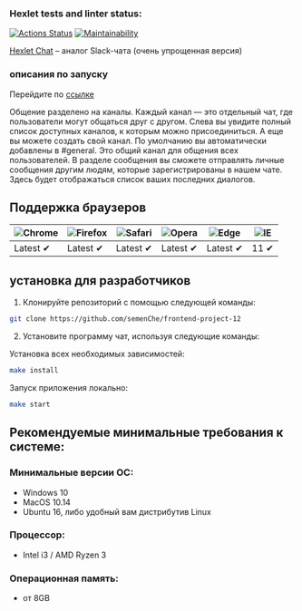 ### Hexlet tests and linter status:
[![Actions Status](https://github.com/semenChe/frontend-project-12/workflows/hexlet-check/badge.svg)](https://github.com/semenChe/frontend-project-12/actions)
[![Maintainability](https://api.codeclimate.com/v1/badges/8dfa8c48464bd1a0a11e/maintainability)](https://codeclimate.com/github/semenChe/frontend-project-12/maintainability)

[Hexlet Chat](https://frontend-project-12-production-10a9.up.railway.app) – аналог Slack-чата (очень упрощенная версия)

### описания по запуску
Перейдите по [ссылке](https://frontend-project-12-production-10a9.up.railway.app)

Общение разделено на каналы. Каждый канал — это отдельный чат, где пользователи могут общаться друг с другом. Слева вы увидите полный список доступных каналов, к которым можно присоединиться. А еще вы можете создать свой канал.
По умолчанию вы автоматически добавлены в #general. Это общий канал для общения всех пользователей.
В разделе сообщения вы сможете отправлять личные сообщения другим людям, которые зарегистрированы в нашем чате. Здесь будет отображаться список ваших последних диалогов.  

## Поддержка браузеров

![Chrome](https://raw.githubusercontent.com/alrra/browser-logos/main/src/chrome/chrome_48x48.png) | ![Firefox](https://raw.githubusercontent.com/alrra/browser-logos/main/src/firefox/firefox_48x48.png) | ![Safari](https://raw.githubusercontent.com/alrra/browser-logos/main/src/safari/safari_48x48.png) | ![Opera](https://raw.githubusercontent.com/alrra/browser-logos/main/src/opera/opera_48x48.png) | ![Edge](https://raw.githubusercontent.com/alrra/browser-logos/main/src/edge/edge_48x48.png) | ![IE](https://raw.githubusercontent.com/alrra/browser-logos/master/src/archive/internet-explorer_9-11/internet-explorer_9-11_48x48.png) |
--- | --- | --- | --- | --- | --- |
Latest ✔ | Latest ✔ | Latest ✔ | Latest ✔ | Latest ✔ | 11 ✔ |

## установка для разработчиков
1. Клонируйте репозиторий с помощью следующей команды:
```sh 
git clone https://github.com/semenChe/frontend-project-12
```

2. Установите программу чат, используя следующие команды:

Установка всех необходимых зависимостей:

```sh
make install
```

Запуск приложения локально:

```sh
make start
```

## Рекомендуемые минимальные требования к системе:
### Минимальные версии ОС:
* Windows 10
* MacOS 10.14
* Ubuntu 16, либо удобный вам дистрибутив Linux
### Процессор: 
* Intel i3 / AMD Ryzen 3
### Операционная память: 
* от 8GB